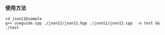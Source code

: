 ### 使用方法

```
cd json11Example
g++ useguide.cpp ./json11/json11.hpp ./json11/json11.cpp  -o test && ./test
```